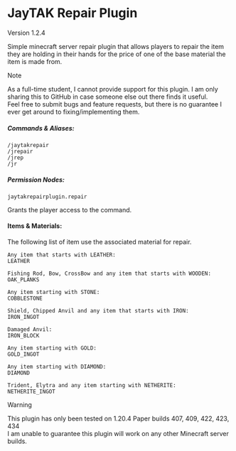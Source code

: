 # JayTAK Repair Plugin

Version 1.2.4

Simple minecraft server repair plugin that allows players to repair the item they are holding in their hands for the price of one of the base material the item is made from.

>[!NOTE]
> As a full-time student, I cannot provide support for this plugin. I am only sharing this to GitHub in case someone else out there finds it useful.<br>
>Feel free to submit bugs and feature requests, but there is no guarantee I ever get around to fixing/implementing them.

##### Commands & Aliases:

```
/jaytakrepair
/jrepair
/jrep
/jr
```

##### Permission Nodes:

``
jaytakrepairplugin.repair
``

Grants the player access to the command.

#### Items & Materials:
The following list of item use the associated material for repair.
```
Any item that starts with LEATHER:
LEATHER

Fishing Rod, Bow, CrossBow and any item that starts with WOODEN:
OAK_PLANKS

Any item starting with STONE:
COBBLESTONE

Shield, Chipped Anvil and any item that starts with IRON:
IRON_INGOT

Damaged Anvil:
IRON_BLOCK

Any item starting with GOLD:
GOLD_INGOT

Any item starting with DIAMOND:
DIAMOND

Trident, Elytra and any item starting with NETHERITE:
NETHERITE_INGOT
```

> [!WARNING]
> This plugin has only been tested on 1.20.4 Paper builds 407, 409, 422, 423, 434<br>
> I am unable to guarantee this plugin will work on any other Minecraft server builds.

